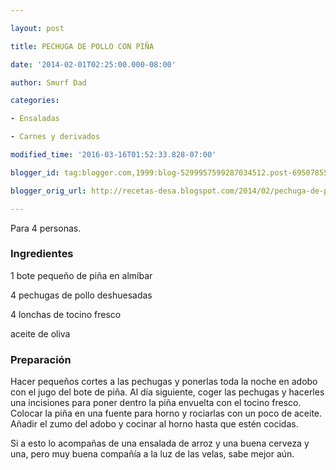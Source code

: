 ```yaml
---

layout: post

title: PECHUGA DE POLLO CON PIÑA

date: '2014-02-01T02:25:00.000-08:00'

author: Smurf Dad

categories:

- Ensaladas

- Carnes y derivados

modified_time: '2016-03-16T01:52:33.828-07:00'

blogger_id: tag:blogger.com,1999:blog-5299957599287034512.post-6950785513024147037

blogger_orig_url: http://recetas-desa.blogspot.com/2014/02/pechuga-de-pollo-con-pina.html

---
```


Para 4 personas.

<h3>Ingredientes</h3>

1 bote peque&ntilde;o de pi&ntilde;a en almíbar

4 pechugas de pollo deshuesadas

4 lonchas de tocino fresco

aceite de oliva

<h3>Preparación</h3>

Hacer peque&ntilde;os cortes a las pechugas y ponerlas toda la noche en adobo con el jugo del bote de pi&ntilde;a. Al día siguiente, coger las pechugas y hacerles una incisiones para poner dentro la pi&ntilde;a envuelta con el tocino fresco. Colocar la pi&ntilde;a en una fuente para horno y rociarlas con un poco de aceite. A&ntilde;adir el zumo del adobo y cocinar al horno hasta que estén cocidas.

Si a esto lo acompa&ntilde;as de una ensalada de arroz y una buena cerveza y una, pero muy buena compa&ntilde;ía a la luz de las velas, sabe mejor aún.

